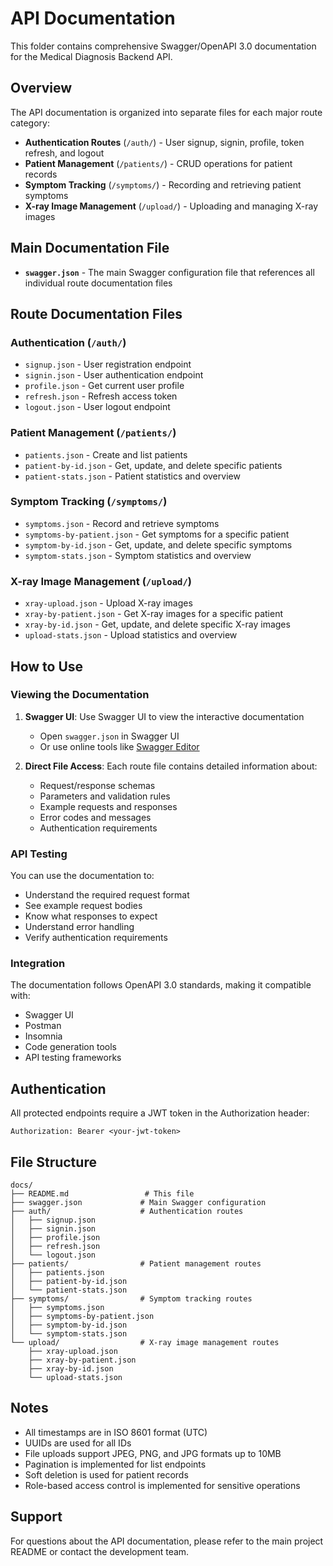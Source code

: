 # API Documentation

This folder contains comprehensive Swagger/OpenAPI 3.0 documentation for the Medical Diagnosis Backend API.

## Overview

The API documentation is organized into separate files for each major route category:

- **Authentication Routes** (`/auth/`) - User signup, signin, profile, token refresh, and logout
- **Patient Management** (`/patients/`) - CRUD operations for patient records
- **Symptom Tracking** (`/symptoms/`) - Recording and retrieving patient symptoms
- **X-ray Image Management** (`/upload/`) - Uploading and managing X-ray images

## Main Documentation File

- **`swagger.json`** - The main Swagger configuration file that references all individual route documentation files

## Route Documentation Files

### Authentication (`/auth/`)
- `signup.json` - User registration endpoint
- `signin.json` - User authentication endpoint
- `profile.json` - Get current user profile
- `refresh.json` - Refresh access token
- `logout.json` - User logout endpoint

### Patient Management (`/patients/`)
- `patients.json` - Create and list patients
- `patient-by-id.json` - Get, update, and delete specific patients
- `patient-stats.json` - Patient statistics and overview

### Symptom Tracking (`/symptoms/`)
- `symptoms.json` - Record and retrieve symptoms
- `symptoms-by-patient.json` - Get symptoms for a specific patient
- `symptom-by-id.json` - Get, update, and delete specific symptoms
- `symptom-stats.json` - Symptom statistics and overview

### X-ray Image Management (`/upload/`)
- `xray-upload.json` - Upload X-ray images
- `xray-by-patient.json` - Get X-ray images for a specific patient
- `xray-by-id.json` - Get, update, and delete specific X-ray images
- `upload-stats.json` - Upload statistics and overview

## How to Use

### Viewing the Documentation

1. **Swagger UI**: Use Swagger UI to view the interactive documentation
   - Open `swagger.json` in Swagger UI
   - Or use online tools like [Swagger Editor](https://editor.swagger.io/)

2. **Direct File Access**: Each route file contains detailed information about:
   - Request/response schemas
   - Parameters and validation rules
   - Example requests and responses
   - Error codes and messages
   - Authentication requirements

### API Testing

You can use the documentation to:
- Understand the required request format
- See example request bodies
- Know what responses to expect
- Understand error handling
- Verify authentication requirements

### Integration

The documentation follows OpenAPI 3.0 standards, making it compatible with:
- Swagger UI
- Postman
- Insomnia
- Code generation tools
- API testing frameworks

## Authentication

All protected endpoints require a JWT token in the Authorization header:
```
Authorization: Bearer <your-jwt-token>
```

## File Structure

```
docs/
├── README.md                 # This file
├── swagger.json             # Main Swagger configuration
├── auth/                    # Authentication routes
│   ├── signup.json
│   ├── signin.json
│   ├── profile.json
│   ├── refresh.json
│   └── logout.json
├── patients/                # Patient management routes
│   ├── patients.json
│   ├── patient-by-id.json
│   └── patient-stats.json
├── symptoms/                # Symptom tracking routes
│   ├── symptoms.json
│   ├── symptoms-by-patient.json
│   ├── symptom-by-id.json
│   └── symptom-stats.json
└── upload/                  # X-ray image management routes
    ├── xray-upload.json
    ├── xray-by-patient.json
    ├── xray-by-id.json
    └── upload-stats.json
```

## Notes

- All timestamps are in ISO 8601 format (UTC)
- UUIDs are used for all IDs
- File uploads support JPEG, PNG, and JPG formats up to 10MB
- Pagination is implemented for list endpoints
- Soft deletion is used for patient records
- Role-based access control is implemented for sensitive operations

## Support

For questions about the API documentation, please refer to the main project README or contact the development team.
